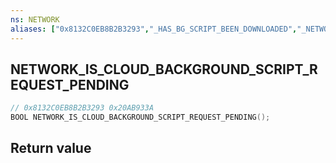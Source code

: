 ```yaml
---
ns: NETWORK
aliases: ["0x8132C0EB8B2B3293","_HAS_BG_SCRIPT_BEEN_DOWNLOADED","_NETWORK_IS_CLOUD_BACKGROUND_SCRIPTS_REQUEST_PENDING"]
---
```

## NETWORK_IS_CLOUD_BACKGROUND_SCRIPT_REQUEST_PENDING

```c
// 0x8132C0EB8B2B3293 0x20AB933A
BOOL NETWORK_IS_CLOUD_BACKGROUND_SCRIPT_REQUEST_PENDING();
```

## Return value

